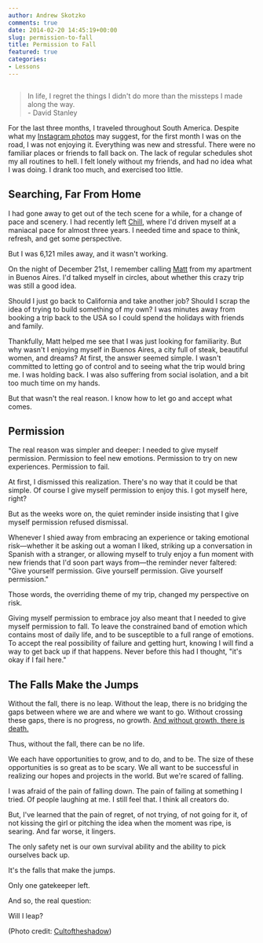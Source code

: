 ```yaml
---
author: Andrew Skotzko
comments: true
date: 2014-02-20 14:45:19+00:00
slug: permission-to-fall
title: Permission to Fall
featured: true
categories:
- Lessons
---
```

<img class="center img-center lazy" data-src="/images/2014/02/falling.jpg" alt="">

> In life, I regret the things I didn't do more than the missteps I made along the way.<br>- David Stanley

For the last three months, I traveled throughout South America. Despite what my [Instagram photos](http://instagram.com/skotzko) may suggest, for the first month I was on the road, I was not enjoying it. Everything was new and stressful. There were no familiar places or friends to fall back on. The lack of regular schedules shot my all routines to hell. I felt lonely without my friends, and had no idea what I was doing. I drank too much, and exercised too little.

## Searching, Far From Home
I had gone away to get out of the tech scene for a while, for a change of pace and scenery. I had recently left [Chill](http://chill.com), where I'd driven myself at a maniacal pace for almost three years. I needed time and space to think, refresh, and get some perspective.

But I was 6,121 miles away, and it wasn't working.

On the night of December 21st, I remember calling [Matt](http://mattdsandler.com/) from my apartment in Buenos Aires. I'd talked myself in circles, about whether this crazy trip was still a good idea.

Should I just go back to California and take another job? Should I scrap the idea of trying to build something of my own? I was minutes away from booking a trip back to the USA so I could spend the holidays with friends and family.

<a name="morelink"></a>
Thankfully, Matt helped me see that I was just looking for familiarity. But why wasn't I enjoying myself in Buenos Aires, a city full of steak, beautiful women, and dreams? <!-- more --> At first, the answer seemed simple. I wasn't committed to letting go of control and to seeing what the trip would bring me. I was holding back. I was also suffering from social isolation, and a bit too much time on my hands.

But that wasn't the real reason. I know how to let go and accept what comes.

## Permission
The real reason was simpler and deeper: I needed to give myself permission. Permission to feel new emotions. Permission to try on new experiences. Permission to fail.

At first, I dismissed this realization. There's no way that it could be that simple. Of course I give myself permission to enjoy this. I got myself here, right?

But as the weeks wore on, the quiet reminder inside insisting that I give myself permission refused dismissal.

Whenever I shied away from embracing an experience or taking emotional risk—whether it be asking out a woman I liked, striking up a conversation in Spanish with a stranger, or allowing myself to truly enjoy a fun moment with new friends that I'd soon part ways from—the reminder never faltered: "Give yourself permission. Give yourself permission. Give yourself permission."

Those words, the overriding theme of my trip, changed my perspective on risk.

Giving myself permission to embrace joy also meant that I needed to give myself permission to fall. To leave the constrained band of emotion which contains most of daily life, and to be susceptible to a full range of emotions. To accept the real possibility of failure and getting hurt, knowing I will find a way to get back up if that happens. Never before this had I thought, "it's okay if I fail here."

## The Falls Make the Jumps
Without the fall, there is no leap. Without the leap, there is no bridging the gaps between where we are and where we want to go. Without crossing these gaps, there is no progress, no growth. [And without growth, there is death.](http://www.andrewskotzko.com/about/)

Thus, without the fall, there can be no life.

We each have opportunities to grow, and to do, and to be. The size of these opportunities is so great as to be scary. We all want to be successful in realizing our hopes and projects in the world. But we're scared of falling.

I was afraid of the pain of falling down. The pain of failing at something I tried. Of people laughing at me. I still feel that. I think all creators do.

But, I've learned that the pain of regret, of not trying, of not going for it, of not kissing the girl or pitching the idea when the moment was ripe, is searing. And far worse, it lingers.

The only safety net is our own survival ability and the ability to pick ourselves back up.

It's the falls that make the jumps.

Only one gatekeeper left.

And so, the real question:

Will I leap?

<p class="photo-credit">(Photo credit: <a href="http://www.flickr.com/photos/simongoez/with/8484970166">Cultoftheshadow</a>)</p>